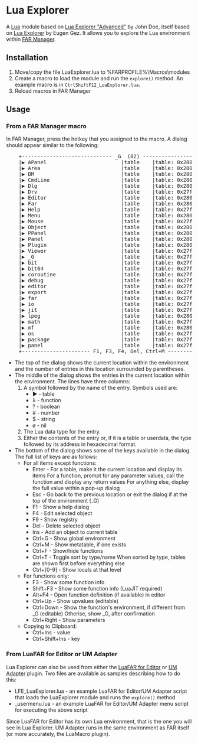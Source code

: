 # Lua Explorer

A [Lua][] module based on [Lua Explorer "Advanced"][] by John Doe, itself based on [Lua Explorer][] by Eugen Gez.
It allows you to explore the Lua environment within [FAR Manager][].

## Installation

1. Move/copy the file LuaExplorer.lua to %FARPROFILE%\Macros\modules
1. Create a macro to load the module and run the `explore()` method. An example macro is in `CtrlShiftF12_LuaExplorer.lua`.
1. Reload macros in FAR Manager

## Usage

### From a FAR Manager macro

In FAR Manager, press the hotkey that you assigned to the macro. A dialog should appear similar to the following:

<pre>
    +----------------------------- _G  (82) ------------------------------+
    |▶ APanel                        |table    |table: 0x28032200         |
    |▶ Area                          |table    |table: 0x280321b0         |
    |▶ BM                            |table    |table: 0x280319e8         |
    |▶ CmdLine                       |table    |table: 0x28032450         |
    |▶ Dlg                           |table    |table: 0x28030998         |
    |▶ Drv                           |table    |table: 0x27fc1ab0         |
    |▶ Editor                        |table    |table: 0x28030c10         |
    |▶ Far                           |table    |table: 0x28031520         |
    |▶ Help                          |table    |table: 0x27fc1bc8         |
    |▶ Menu                          |table    |table: 0x280311d0         |
    |▶ Mouse                         |table    |table: 0x27fc1ce0         |
    |▶ Object                        |table    |table: 0x2802b558         |
    |▶ PPanel                        |table    |table: 0x28032328         |
    |▶ Panel                         |table    |table: 0x28031fe0         |
    |▶ Plugin                        |table    |table: 0x28031dd0         |
    |▶ Viewer                        |table    |table: 0x27fc1df8         |
    |▶ _G                            |table    |table: 0x27fc1960         |
    |▶ bit                           |table    |table: 0x27fcabd8         |
    |▶ bit64                         |table    |table: 0x27fc72d0         |
    |▶ coroutine                     |table    |table: 0x27fc3708         |
    |▶ debug                         |table    |table: 0x27fc6b00         |
    |▶ editor                        |table    |table: 0x27fed330         |
    |▶ export                        |table    |table: 0x27fce120         |
    |▶ far                           |table    |table: 0x27fd2360         |
    |▶ io                            |table    |table: 0x27fc4d20         |
    |▶ jit                           |table    |table: 0x27fcd768         |
    |▶ lpeg                          |table    |table: 0x2808c9f0         |
    |▶ math                          |table    |table: 0x27fc5f20         |
    |▶ mf                            |table    |table: 0x2802e4f0         |
    |▶ os                            |table    |table: 0x27fc5390         |
    |▶ package                       |table    |table: 0x27fc3aa0         |
    |▶ panel                         |table    |table: 0x27ff1dd8         |
    +---------------------- F1, F3, F4, Del, Ctrl+M ----------------------+
</pre>

* The top of the dialog shows the current location within the environment and the number of entries in this location surrounded by parentheses.
* The middle of the dialog shows the entries in the current location within the environment. The lines have three columns:
  1. A symbol followed by the name of the entry. Symbols used are:
     * ▶ - table
     * λ - function
     * ? - boolean
     * \# - number
     * $ - string
     * ø - nil
  2. The Lua data type for the entry.
  3. Either the contents of the entry or, if it is a table or userdata, the type followed by its address in hexadecimal format.
* The bottom of the dialog shows some of the keys available in the dialog. The full list of keys are as follows:
  * For all items except functions:
    * Enter - For a table, make it the current location and display its items
              For a function, prompt for any parameter values, call the function and display any return values
              For anything else, display the full value within a pop-up dialog
    * Esc - Go back to the previous location or exit the dialog if at the top of the environment (_G)
    * F1 - Show a help dialog
    * F4 - Edit selected object
    * F9 - Show registry
    * Del - Delete selected object
    * Ins - Add an object to current table
    * Ctrl+G - Show global environment
    * Ctrl+M - Show metatable, if one exists
    * Ctrl+F - Show/hide functions
    * Ctrl+T - Toggle sort by type/name
               When sorted by type, tables are shown first before everything else
    * Ctrl+[0-9] - Show locals at that level
  * For functions only:
    * F3 - Show some function info
    * Shift+F3 - Show some function info (LuaJIT required)
    * Alt+F4 - Open function definition (if available) in editor
    * Ctrl+Up - Show upvalues (editable)
    * Ctrl+Down - Show the function's environment, if different from \_G (editable)
                  Otherise, show \_G, after confirmation
    * Ctrl+Right - Show parameters
  * Copying to Clipboard:
    * Ctrl+Ins - value
    * Ctrl+Shift+Ins - key

### From LuaFAR for Editor or UM Adapter

Lua Explorer can also be used from either the [LuaFAR for Editor][] or [UM Adapter][] plugin.
Two files are available as samples describing how to do this:

* LFE_LuaExplorer.lua - an example LuaFAR for Editor/UM Adapter script that loads the LuaExplorer module and runs the `explore()` method
* \_usermenu.lua - an example LuaFAR for Editor/UM Adapter menu script for executing the above script

Since LuaFAR for Editor has its own Lua environment, that is the one you will see in Lua Explorer.
UM Adapter runs in the same environment as FAR itself (or more accurately, the LuaMacro plugin).

[Lua]: http://www.lua.org
[Lua Explorer "Advanced"]: http://forum.farmanager.com/viewtopic.php?f=60&t=7988
[Lua Explorer]: http://forum.farmanager.com/viewtopic.php?f=15&t=7521
[FAR Manager]: http://www.farmanager.com
[LuaFAR for Editor]: https://github.com/shmuz/far_plugins
[UM Adapter]: http://raidar.github.io/Programs/FarScripts.htm#UM_Adapter
